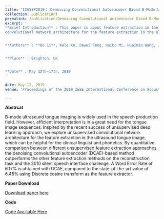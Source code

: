 ```yaml
---
title: "ICASSP2019： Denoising Convolutional Autoencoder Based B-Mode Ultrasound Tongue Image Feature Extraction"
collection: publications
permalink: /publication/Denoising Convolutional Autoencoder Based B-Mode Ultrasound Tongue Image Feature Extraction
excerpt: '
**Brief Introduction** : This paper is about feature extraction in the ultrasound tongue image and accepted by ICASSP2019. In this paper, we explore unsupervised 
convolutional network architecture for the feature extraction in the ultrasound tongue image which can be helpful for the clinical linguist and phonetics. 


**Authors** : **Bo Li**, Kele Xu, Dawei Feng, Haibo Mi, Huaimin Wang, Jian Zhu


**Place** : Brighton‚ UK


**Date** : May 12th−17th, 2019
'

date: May 12, 2019
venue: 'Proceedings of the 2019 IEEE International Conference on Acoustics‚ Speech and Signal Processing (ICASSP2019)'

---
```

**Abstrcat**

B-mode ultrasound tongue imaging is widely used in the speech production field. However, efficient interpretation is in a great need for the tongue image sequences. 
Inspired by the recent success of unsupervised deep learning approach, we explore unsupervised convolutional network architecture for the feature extraction in the 
ultrasound tongue image, which can be helpful for the clinical linguist and phonetics. By quantitative comparison between different unsupervised feature extraction 
approaches, the denoising convolutional autoencoder (DCAE)-based method outperforms the other feature extraction methods on the reconstruction task and the 2010 
silent speech interface challenge. A Word Error Rate of 6.17% is obtained with DCAE, compared to the state-of-the-art value of 6.45% using Discrete cosine transform 
as the feature extractor. 


**Paper Download**


[Download paper here](http://deepblue666.github.io/files/Denoising_Convolutional_Autoencoder_Based_B-Mode_Ultrasound_Tongue_Image_Feature_Extraction.pdf) 


**Code**


[Code Availiable Here](https://github.com/DeePBluE666/Source-code1)